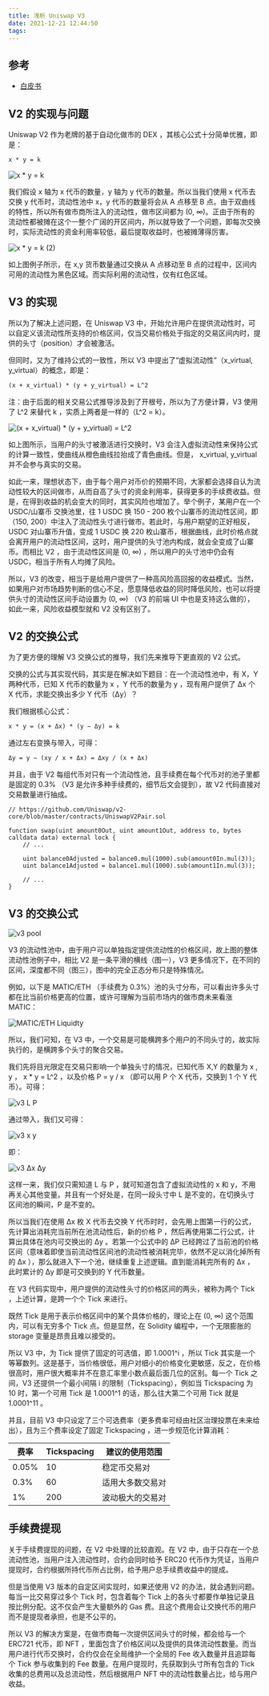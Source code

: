 ```yaml
---
title: 浅析 Uniswap V3
date: 2021-12-21 12:44:50
tags:
---
```


## 参考

- [白皮书](https://uniswap.org/whitepaper-v3.pdf)

## V2 的实现与问题

Uniswap V2 作为老牌的基于自动化做市的 DEX ，其核心公式十分简单优雅，即是：

```txt
x * y = k
```

![x * y = k](https://static.cnodejs.org/FhaIqfaqwAvYa_aBhlDnwHLgIS5i)

我们假设 x 轴为 x 代币的数量，y 轴为 y 代币的数量。所以当我们使用 x 代币去交换 y 代币时，流动性池中 x，y 代币的数量将会从 A 点移至 B 点。由于双曲线的特性，所以所有做市商所注入的流动性，做市区间都为 (0, ∞)。正由于所有的流动性都被摊在这个一整个广阔的开区间内，所以就导致了一个问题，即每次交换时，实际流动性的资金利用率较低，最后提取收益时，也被摊薄得厉害。

![x * y = k (2)](https://static.cnodejs.org/FiH_1RAp5vXordF3Lp3pxZuLhT0h)

如上图例子所示，在 x,y 货币数量通过交换从 A 点移动至 B 点的过程中，区间内可用的流动性为黑色区域。而实际利用的流动性，仅有红色区域。

## V3 的实现

所以为了解决上述问题，在 Uniswap V3 中，开始允许用户在提供流动性时，可以自定义该流动性所支持的价格区间，仅当交易价格处于指定的交易区间内时，提供的头寸（position）才会被激活。

但同时，又为了维持公式的一致性，所以 V3 中提出了“虚拟流动性”（x_virtual, y_virtual）的概念，即是：

```txt
(x + x_virtual) * (y + y_virtual) = L^2
```

注：由于后面的相关交易公式推导涉及到了开根号，所以为了方便计算，V3 使用了 L^2 来替代 k ，实质上两者是一样的（L^2 = k）。

![(x + x_virtual) * (y + y_virtual) = L^2](https://static.cnodejs.org/FlFBWw93M-mr0YCN_H9yNExuRGbb)

如上图所示，当用户的头寸被激活进行交换时，V3 会注入虚拟流动性来保持公式的计算一致性，使曲线从橙色曲线拉抬成了青色曲线。但是， x_virtual, y_virtual 并不会参与真实的交易。

如此一来，理想状态下，由于每个用户对币价的预期不同，大家都会选择自认为流动性较大的区间做市，从而自高了头寸的资金利用率，获得更多的手续费收益。但是，在得到收益的机会变大的同时，其实风险也增加了。举个例子，某用户在一个 USDC/山寨币 交换池里，往 1 USDC 换 150 - 200 枚个山寨币的流动性区间，即（150, 200）中注入了流动性头寸进行做市。若此时，与用户期望的正好相反，USDC 对山寨币升值，变成 1 USDC 换 220 枚山寨币，根据曲线，此时价格点就会离开用户的流动性区间，这时，用户提供的头寸池内构成，就会全变成了山寨币。而相比 V2 ，由于流动性区间是 (0, ∞) ，所以用户的头寸池中仍会有 USDC，相当于所有人均摊了风险。

所以，V3 的改变，相当于是给用户提供了一种高风险高回报的收益模式。当然，如果用户对市场趋势判断的信心不足，愿意降低收益的同时降低风险，也可以将提供头寸的流动性区间手动设置为 (0, ∞) （V3 的前端 UI 中也是支持这么做的），如此一来，风险收益模型就和 V2 没有区别了。

## V2 的交换公式

为了更方便的理解 V3 交换公式的推导，我们先来推导下更直观的 V2 公式。

交换的公式与其实现代码，其实是在解决如下题目：在一个流动性池中，有 X，Y 两种代币，已知 X 代币的数量为 x ，Y 代币的数量为 y ，现有用户提供了 Δx 个 X 代币，求能交换出多少 Y 代币（Δy）？

我们根据核心公式：

```txt
x * y = (x + Δx) * (y − Δy) = k
```

通过左右变换与带入，可得：

```txt
Δy = y − (xy / x + Δx) = Δxy / (x + Δx)
```

并且，由于 V2 每组代币对只有一个流动性池，且手续费在每个代币对的池子里都是固定的 0.3% （V3 是允许多种手续费的，细节后文会提到），故 V2 代码直接对交易数量进行抽成。

```solidity
// https://github.com/Uniswap/v2-core/blob/master/contracts/UniswapV2Pair.sol

function swap(uint amount0Out, uint amount1Out, address to, bytes calldata data) external lock {
    // ...

    uint balance0Adjusted = balance0.mul(1000).sub(amount0In.mul(3));
    uint balance1Adjusted = balance1.mul(1000).sub(amount1In.mul(3));

    // ...
}
```

## V3 的交换公式

![v3 pool](https://static.cnodejs.org/Fgk2vlfd0SAdZzlTbn20xYk7U6fJ)

V3 的流动性池中，由于用户可以单独指定提供流动性的价格区间，故上图的整体流动性池例子中，相比 V2 是一条平滑的横线（图一），V3 更多情况下，在不同的区间，深度都不同（图三），图中的完全正态分布只是特殊情况。

例如，以下是 MATIC/ETH （手续费为 0.3%）池的头寸分布，可以看出许多头寸都在比当前价格更高的位置，或许可理解为当前市场内的做市商未来看涨 MATIC：

![MATIC/ETH Liquidty](https://static.cnodejs.org/FiWjKZBAEbCNmGPVShe5mjJjluX_)

所以，我们可知，在 V3 中，一个交易是可能横跨多个用户的不同头寸的，故实际执行的，是横跨多个头寸的聚合交易。

我们先将目光限定在交易只影响一个单独头寸的情况，已知代币 X,Y 的数量为 x , y ， x * y = L^2 ，以及价格 P = y / x （即可以用 P 个 X 代币，交换到 1 个 Y 代币）。可得：

![v3 L P](https://static.cnodejs.org/FlBk1IWJInSkeZ0GDC0vIt-635Zl)

通过带入，我们又可得：

![v3 x y](https://static.cnodejs.org/FtNwrDR6nJsFIqHzxOgJJ4pFbN7e)

即：

![v3 Δx Δy](https://static.cnodejs.org/FtSlN8dEYkVKNVfzyK8_BIdfUj5a)

这样一来，我们仅只需知道 L 与 P ，就可知道包含了虚拟流动性的 x 和 y，不用再关心其他变量。并且有一个好处是，在同一段头寸中 L 是不变的，在切换头寸区间池的瞬间，P 是不变的。

所以当我们在使用 Δx 枚 X 代币去交换 Y 代币时时，会先用上图第一行的公式，先计算出消耗完当前所在池流动性后，新的价格 P ，然后再使用第二行公式，计算出具体在池内可交换出的 Δy 。若第一个公式中的 ΔP 已经跨过了当前池的价格区间（意味着即使当前流动性区间池的流动性被消耗完毕，依然不足以消化掉所有的 Δx ），那么就进入下一个池，继续重复上述逻辑。直到能消耗完所有的 Δx ，此时累计的 Δy 即是可交换到的 Y 代币数量。

在 V3 代码实现中，用户提供的流动性头寸的价格区间的两头，被称为两个 Tick ，上述计算，是跨一个个 Tick 来进行。

既然 Tick 是用于表示价格区间中的某个具体价格的，理论上在  (0, ∞)  这个范围内，可以有无穷多个 Tick 点。但是显然，在 Solidity 编程中，一个无限膨胀的 storage 变量是昂贵且难以接受的。

所以 V3 中，为 Tick 提供了固定的可选值，即 1.0001^i ，所以 Tick 其实是一个等幂数列。这是基于，当价格很低，用户对细小的价格变化更敏感，反之，在价格很高时，用户很大概率并不在意汇率里小数点最后面几位的区别。每一个 Tick 之间，V3 还提供一个最小间隔 i 的限制（Tickspacing），例如当 Tickspacing 为 10 时，第一个可用 Tick 是 1.0001^1 的话，那么往大第二个可用 Tick 就是 1.0001^11 。

并且，目前 V3 中只设定了三个可选费率（更多费率可经由社区治理投票在未来给出），且为三个费率设定了固定 Tickspacing ，进一步规范化计算消耗：

| 费率  | Tickspacing | 建议的使用范围   |
| ----- | ----------- | ---------------- |
| 0.05% | 10          | 稳定币交易对     |
| 0.3%  | 60          | 适用大多数交易对 |
| 1%    | 200         | 波动极大的交易对 |

## 手续费提现

关于手续费提现的问题，在 V2 中处理的比较直观。在 V2 中，由于只存在一个总流动性池，当用户注入流动性时，合约会同时给予 ERC20 代币作为凭证，当用户提现时，合约根据所持代币所占比例，给予用户总手续费收益中的提成。

但是当使用 V3 版本的自定区间实现时，如果还使用 V2 的办法，就会遇到问题。每当一比交易穿过多个 Tick 时，包含着每个 Tick 上的各头寸都要作单独记录且按比例分配。这不仅会产生大量额外的 Gas 费。且这个费用会让交换代币的用户而不是提现者承担，也是不公平的。

所以 V3 的解决方案是，在做市商每一次提供区间头寸的时候，都会给与一个 ERC721 代币，即 NFT ，里面包含了价格区间以及提供的具体流动性数量。而当用户进行代币交换时，合约仅会在全局维护一个全局的 Fee 收入数量并且追踪每个 Tick 参与收集到的 Fee 数量。在用户提现时，先获取到头寸所有包含的 Tick 收集的总费用以及总流动性，然后根据用户 NFT 中的流动性数量占比，给与用户收益。
